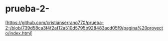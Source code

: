 # prueba-2-
[https://github.com/cristianserrano770/prueba-2-/blob/739d58ca3f4f2af12a510d5795b928483acd05f9/pagina%20proyecto/index.html]
